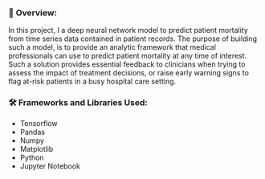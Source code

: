 ### 🎯 **Overview:**
In this project, I a deep neural network model to predict patient mortality from time series data contained in patient records.
The purpose of building such a model, is to provide an analytic framework that medical professionals can use to predict patient mortality at any time of interest. Such a solution provides essential feedback to clinicians when trying to assess the impact of treatment decisions, or raise early warning signs to flag at-risk patients in a busy hospital care setting.

### 🛠️ **Frameworks and Libraries Used:**
- Tensorflow
- Pandas
- Numpy
- Matplotlib
- Python
- Jupyter Notebook
